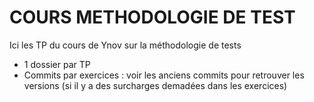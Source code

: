 # COURS METHODOLOGIE DE TEST

Ici les TP du cours de Ynov sur la méthodologie de tests
- 1 dossier par TP
- Commits par exercices : voir les anciens commits pour retrouver les versions (si il y a des surcharges demadées dans les exercices)
